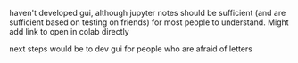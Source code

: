 haven't developed gui, although jupyter notes should be sufficient (and are sufficient based on testing on friends) for most people to understand. Might add link to open in colab directly

next steps would be to dev gui for people who are afraid of letters
